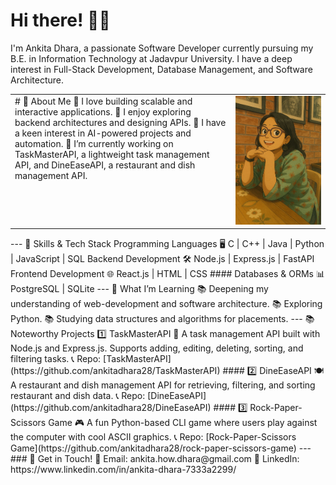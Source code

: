 # Hi there! 👋🏼  
I'm Ankita Dhara, a passionate Software Developer currently pursuing my B.E. in Information Technology at Jadavpur University. I have a deep interest in Full-Stack Development, Database Management, and Software Architecture.  
<table>
  <tr>
    <td valign="top" width="70%">
# 🚀 About Me  
🔹 I love building scalable and interactive applications.  
🔹 I enjoy exploring backend architectures and designing APIs.  
🔹 I have a keen interest in AI-powered projects and automation.  
🔹 I’m currently working on TaskMasterAPI, a lightweight task management API, 
   and  DineEaseAPI, a restaurant and dish management API.  
</td>
    <td valign="top" width="30%">
      <img src="https://github.com/ankitadhara28/ankitadhara28/blob/main/giblime.jpg?raw=true" alt="Ghibli Vibes" width="250" />
    </td>
  </tr>
</table>
---
🎯 Skills & Tech Stack  
Programming Languages  
🖥️ C | C++ | Java | Python | JavaScript | SQL  
 Backend Development  
🛠️ Node.js | Express.js | FastAPI  
 Frontend Development  
🌐 React.js | HTML | CSS  
#### Databases & ORMs  
📊 PostgreSQL | SQLite 
---
 🌱 What I’m Learning  
📚 Deepening my understanding of web-development and software architecture.  
📚 Exploring Python.  
📚 Studying data structures and algorithms for placements.  
---
 📚 Noteworthy Projects  
 1️⃣ TaskMasterAPI 🚀  
A task management API built with Node.js and Express.js. Supports adding, editing, deleting, sorting, and filtering tasks.  
📞 Repo: [TaskMasterAPI](https://github.com/ankitadhara28/TaskMasterAPI)  
#### 2️⃣ DineEaseAPI 🍽️  
A restaurant and dish management API for retrieving, filtering, and sorting restaurant and dish data.  
📞 Repo: [DineEaseAPI](https://github.com/ankitadhara28/DineEaseAPI)  
#### 3️⃣ Rock-Paper-Scissors Game 🎮  
A fun Python-based CLI game where users play against the computer with cool ASCII graphics.  
📞 Repo: [Rock-Paper-Scissors Game](https://github.com/ankitadhara28/rock-paper-scissors-game)  
---
### 💌 Get in Touch!  
📧 Email: ankita.how.dhara@gmail.com
🌟 LinkedIn: https://www.linkedin.com/in/ankita-dhara-7333a2299/
